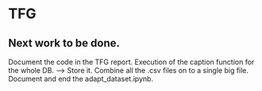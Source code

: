 # TFG

## Next work to be done.

Document the code in the TFG report.
Execution of the caption function for the whole DB. --> Store it.
Combine all the .csv files on to a single big file.
Document and end the adapt_dataset.ipynb.
